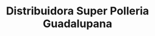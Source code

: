 ---
title: "Distribuidora Super Polleria Guadalupana"
url: /cholula-puebla/distribuidora-super-polleria-guadalupana/
shop: Lebensmittel
---